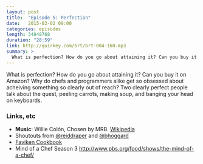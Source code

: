 ```yaml
---
layout: post
title:  "Episode 5: Perfection"
date:   2015-03-02 09:00
categories: episodes
length: 34848768
duration: "28:59"
link: http://quirkey.com/brt/brt-004-160.mp3
summary: >
  What is perfection? How do you go about attaining it? Can you buy it on Amazon? Why do chefs and programmers alike get so obsessed about acheiving something so clearly out of reach? Two clearly perfect people talk about the quest, peeling carrots, making soup, and banging your head on keyboards.
---
```

What is perfection? How do you go about attaining it? Can you buy it on Amazon? Why do chefs and programmers alike get so obsessed about acheiving something so clearly out of reach? Two clearly perfect people talk about the quest, peeling carrots, making soup, and banging your head on keyboards.

<!-- more -->

### Links, etc

* <strong>Music</strong>: Willie Colón, Chosen by MRB. [Wikipedia](http://en.wikipedia.org/wiki/El_Malo)
* Shoutouts from [@reiddraper](https://twitter.com/reiddraper) and [@bhoggard](https://twitter.com/bhoggard)
* [Faviken Cookbook](http://www.amazon.com/F%C3%A4viken-Magnus-Nilsson/dp/0714864706)
* Mind of a Chef Season 3 <http://www.pbs.org/food/shows/the-mind-of-a-chef/>

